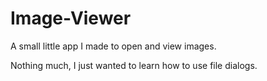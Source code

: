 # Image-Viewer
A small little app I made to open and view images.

Nothing much, I just wanted to learn how to use file dialogs.
